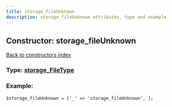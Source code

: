 ```yaml
---
title: storage_fileUnknown
description: storage_fileUnknown attributes, type and example
---
```

## Constructor: storage\_fileUnknown  
[Back to constructors index](index.md)






### Type: [storage\_FileType](../types/storage_FileType.md)


### Example:

```
$storage_fileUnknown = ['_' => 'storage_fileUnknown', ];
```